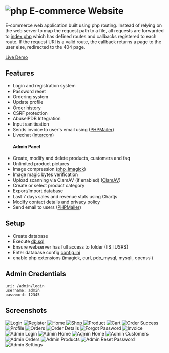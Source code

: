 # ![php](https://img.shields.io/badge/Php-8993BE?style=for-the-badge&logo=php&logoColor=white) E-commerce Website
E-commerce web application built using php routing. Instead of relying on the web server to map the request path to a file, all requests are forwarded to [index.php](/src/index.php) which has defined routes and callbacks registered to each route. If the request URI is a valid route, the callback returns a page to the user else, redirected to the 404 page.

[Live Demo](https://web.archive.org/web/20220907155514/https://tomiwa.com.ng/yemyem/)

## Features
- Login and registration system
- Password reset
- Ordering system
- Update profile
- Order history
- CSRF protection
- AbuseIPDB Integration
- Input sanitisation
- Sends invoice to user's email using ([PHPMailer](https://github.com/PHPMailer/PHPMailer))
- Livechat ([intercom](https://intercom.com))
    #### Admin Panel
- Create, modify and delete products, customers and faq
- Unlimited product pictures
- Image compression ([php_imagick](https://www.php.net/manual/en/book.imagick.php))
- Image magic bytes verification
- Upload scanning via ClamAV (if enabled) ([ClamAV](https://www.clamav.net/))
- Create or select product category
- Export/Import database
- Last 7 days sales and revenue stats using Chartjs
- Modify contact details and privacy policy
- Send email to users ([PHPMailer](https://github.com/PHPMailer/PHPMailer))

## Setup
- Create database
- Execute [db.sql](src/db.sql)
- Ensure webserver has full access to folder (IIS_IUSRS)
- Enter database config [config.ini](src/views/bin/config.ini.sample)
- enable php extensions (imagick, curl, pdo_mysql, mysqli, openssl)

## Admin Credentials
```
uri: /admin/login
username: admin
password: 12345
```

## Screenshots
![Login](screenshots/login.png)
![Register](screenshots/register.png)
![Home](screenshots/home.png)
![Shop](screenshots/shop.png)
![Product](screenshots/item.png)
![Cart](screenshots/cart.png)
![Order Success](screenshots/success.png)
![Profile](screenshots/profile.png)
![Orders](screenshots/orders.png)
![Order Details](screenshots/order-details.png)
![Forgot Password](screenshots/forgot-password.png)
![Invoice](screenshots/invoice.png)
![Admin Login](screenshots/admin-login.png)
![Admin Home](screenshots/admin-home1.png)
![Admin Home](screenshots/admin-home2.png)
![Admin Customers](screenshots/admin-customers.png)
![Admin Orders](screenshots/admin-orders.png)
![Admin Products](screenshots/admin-products.png)
![Admin Reset Password](screenshots/admin-reset-password.png)
![Admin Settings](screenshots/admin-settings.png)

